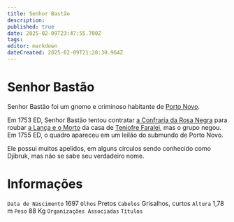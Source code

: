 ```yaml
---
title: Senhor Bastão
description: 
published: true
date: 2025-02-09T23:47:55.700Z
tags: 
editor: markdown
dateCreated: 2025-02-09T21:20:30.964Z
---
```


# Senhor Bastão
Senhor Bastão foi um gnomo e criminoso habitante de [Porto Novo](/lugares/plano-material/drafeon/sudeste-de-drafeon/porto-novo).

Em 1753 ED, Senhor Bastão tentou contratar [a Confraria da Rosa Negra](/faccoes/faccoes-independentes/confraria-da-rosa-negra) para roubar [a Lança e o Morto](/itens/a-lanca-e-o-morto) da casa de [Teniofre Faralei](/individuos/teniofre-faralei), mas o grupo negou. Em 1755 ED, o quadro apareceu em um leilão do submundo de Porto Novo.

Ele possui muitos apelidos, em alguns círculos sendo conhecido como Djibruk, mas não se sabe seu verdadeiro nome.

# Informações
`Data de Nascimento` 1697
`Olhos` Pretos
`Cabelos` Grisalhos, curtos
`Altura` 1,78 m
`Peso` 88 Kg
`Organizações Associadas`
`Títulos`